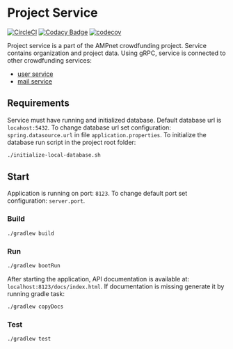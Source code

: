 # Project Service

[![CircleCI](https://circleci.com/gh/AMPnet/project-service/tree/master.svg?style=svg&circle-token=314ec3a03b6c8111c15e7fde04a01f6d387f28bc)](https://circleci.com/gh/AMPnet/project-service/tree/master) [![Codacy Badge](https://api.codacy.com/project/badge/Grade/aae9cf1e57cc4f9ba2aae440c23f2832)](https://www.codacy.com?utm_source=github.com&amp;utm_medium=referral&amp;utm_content=AMPnet/project-service&amp;utm_campaign=Badge_Grade) [![codecov](https://codecov.io/gh/AMPnet/project-service/branch/master/graph/badge.svg)](https://codecov.io/gh/AMPnet/project-service)

Project service is a part of the AMPnet crowdfunding project. Service contains organization and project data. 
Using gRPC, service is connected to other crowdfunding services:
  * [user service](https://github.com/AMPnet/user-service)
  * [mail service](https://github.com/AMPnet/mail-service)

## Requirements

Service must have running and initialized database. Default database url is `locahost:5432`.
To change database url set configuration: `spring.datasource.url` in file `application.properties`.
To initialize the database run script in the project root folder:

```sh
./initialize-local-database.sh
```

## Start

Application is running on port: `8123`. To change default port set configuration: `server.port`.

### Build

```sh
./gradlew build
```

### Run

```sh
./gradlew bootRun
```

After starting the application, API documentation is available at: `localhost:8123/docs/index.html`.
If documentation is missing generate it by running gradle task:
```sh
./gradlew copyDocs
```

### Test

```sh
./gradlew test
```
